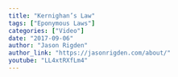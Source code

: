 ```yaml
---
title: "Kernighan’s Law"
tags: ["Eponymous Laws"]
categories: ["Video"]
date: "2017-09-06"
author: "Jason Rigden"
author_link: "https://jasonrigden.com/about/"
youtube: "LL4xtRXfLm4"
---
```

